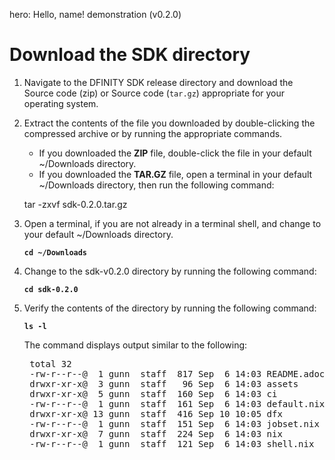 hero: Hello, name! demonstration (v0.2.0)

# Download the SDK directory

1. Navigate to the DFINITY SDK release directory and download the Source code (zip) or Source code (`tar.gz`) appropriate for your operating system.

1. Extract the contents of the file you downloaded by double-clicking the compressed archive or by running the appropriate commands. 

    - If you downloaded the **ZIP** file, double-click the file in your default ~/Downloads directory.
    - If you downloaded the **TAR.GZ** file, open a terminal in your default ~/Downloads directory, then run the following command:

    tar -zxvf sdk-0.2.0.tar.gz

1. Open a terminal, if you are not already in a terminal shell, and change to your default ~/Downloads directory.

    <code style="font-weight:bold;">cd ~/Downloads</code>

1. Change to the sdk-v0.2.0 directory by running the following command:

    <code style="font-weight:bold;">cd sdk-0.2.0</code>

1. Verify the contents of the directory by running the following command:

    <code style="font-weight:bold;">ls -l</code>

    The command displays output similar to the following:

    <pre style="background:transparent">
    total 32
    -rw-r--r--@  1 gunn  staff  817 Sep  6 14:03 README.adoc
    drwxr-xr-x@  3 gunn  staff   96 Sep  6 14:03 assets
    drwxr-xr-x@  5 gunn  staff  160 Sep  6 14:03 ci
    -rw-r--r--@  1 gunn  staff  161 Sep  6 14:03 default.nix
    drwxr-xr-x@ 13 gunn  staff  416 Sep 10 10:05 dfx
    -rw-r--r--@  1 gunn  staff  151 Sep  6 14:03 jobset.nix
    drwxr-xr-x@  7 gunn  staff  224 Sep  6 14:03 nix
    -rw-r--r--@  1 gunn  staff  121 Sep  6 14:03 shell.nix
    </pre>